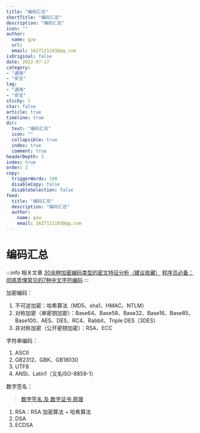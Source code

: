 ```yaml
---
title: "编码汇总"
shortTitle: "编码汇总"
description: "编码汇总"
icon: ""
author: 
  name: gzw
  url: 
  email: 1627121193@qq.com
isOriginal: false
date: 2022-07-17
category: 
- "通用"
- "安全"
tag:
- "通用"
- "安全"
sticky: 1
star: false
article: true
timeline: true
dir:
  text: "编码汇总"
  icon: ""
  collapsible: true
  index: true
  comment: true
headerDepth: 3
index: true
order: 2
copy:
  triggerWords: 100
  disableCopy: false
  disableSelection: false
feed:
  title: "编码汇总"
  description: "编码汇总"
  author:
    name: gzw
    email: 1627121193@qq.com
---
```



# 编码汇总

:::info 相关文章
[30余种加密编码类型的密文特征分析（建议收藏）](https://cloud.tencent.com/developer/article/1748394)
[程序员必备：彻底弄懂常见的7种中文字符编码](https://zhuanlan.zhihu.com/p/46216008)
:::


加密编码：
1. 不可逆加密：哈希算法（MD5、sha1、HMAC、NTLM）
2. 对称加密（单密钥加密）：Base64、Base58、Base32、Base16、Base85、Base100、AES、DES、RC4、Rabbit、Triple DES（3DES）
3. 非对称加密（公开密钥加密）：RSA、ECC


字符串编码：
1. ASCII
2. GB2312、GBK、GB18030
3. UTF8
4. ANSI、Latin1（又名ISO-8859-1）

数字签名：

> [数字签名 及 数字证书 原理](https://www.bilibili.com/video/BV18N411X7ty/?vd_source=e356fec025b50061af78324a814f8da0)

1. RSA：RSA 加密算法 + 哈希算法
2. DSA
3. ECDSA



